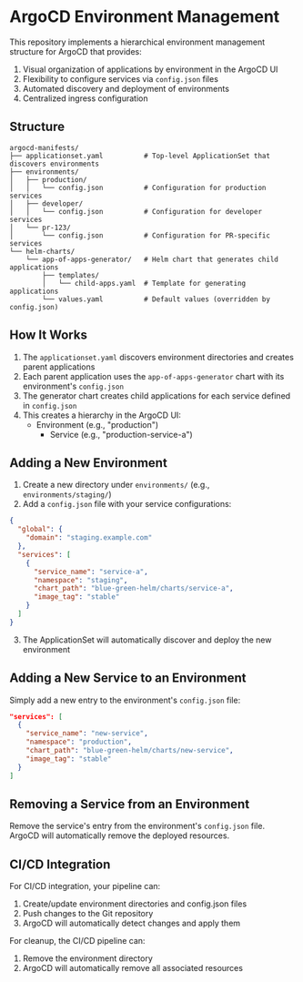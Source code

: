 # ArgoCD Environment Management

This repository implements a hierarchical environment management structure for ArgoCD that provides:

1. Visual organization of applications by environment in the ArgoCD UI
2. Flexibility to configure services via `config.json` files
3. Automated discovery and deployment of environments
4. Centralized ingress configuration

## Structure

```
argocd-manifests/
├── applicationset.yaml          # Top-level ApplicationSet that discovers environments
├── environments/
│   ├── production/
│   │   └── config.json          # Configuration for production services
│   ├── developer/
│   │   └── config.json          # Configuration for developer services
│   └── pr-123/
│       └── config.json          # Configuration for PR-specific services
└── helm-charts/
    └── app-of-apps-generator/   # Helm chart that generates child applications
        ├── templates/
        │   └── child-apps.yaml  # Template for generating applications
        └── values.yaml          # Default values (overridden by config.json)
```

## How It Works

1. The `applicationset.yaml` discovers environment directories and creates parent applications
2. Each parent application uses the `app-of-apps-generator` chart with its environment's `config.json`
3. The generator chart creates child applications for each service defined in `config.json`
4. This creates a hierarchy in the ArgoCD UI:
   - Environment (e.g., "production")
     - Service (e.g., "production-service-a")

## Adding a New Environment

1. Create a new directory under `environments/` (e.g., `environments/staging/`)
2. Add a `config.json` file with your service configurations:

```json
{
  "global": {
    "domain": "staging.example.com"
  },
  "services": [
    {
      "service_name": "service-a",
      "namespace": "staging",
      "chart_path": "blue-green-helm/charts/service-a",
      "image_tag": "stable"
    }
  ]
}
```

3. The ApplicationSet will automatically discover and deploy the new environment

## Adding a New Service to an Environment

Simply add a new entry to the environment's `config.json` file:

```json
"services": [
  {
    "service_name": "new-service",
    "namespace": "production",
    "chart_path": "blue-green-helm/charts/new-service",
    "image_tag": "stable"
  }
]
```

## Removing a Service from an Environment

Remove the service's entry from the environment's `config.json` file. ArgoCD will automatically remove the deployed resources.

## CI/CD Integration

For CI/CD integration, your pipeline can:

1. Create/update environment directories and config.json files
2. Push changes to the Git repository
3. ArgoCD will automatically detect changes and apply them

For cleanup, the CI/CD pipeline can:

1. Remove the environment directory
2. ArgoCD will automatically remove all associated resources 